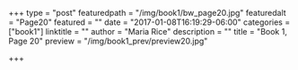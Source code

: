 +++
type = "post"
featuredpath = "/img/book1/bw_page20.jpg"
featuredalt = "Page20"
featured = ""
date = "2017-01-08T16:19:29-06:00"
categories = ["book1"]
linktitle = ""
author = "Maria Rice"
description = ""
title = "Book 1, Page 20"
preview = "/img/book1_prev/preview20.jpg"

+++

